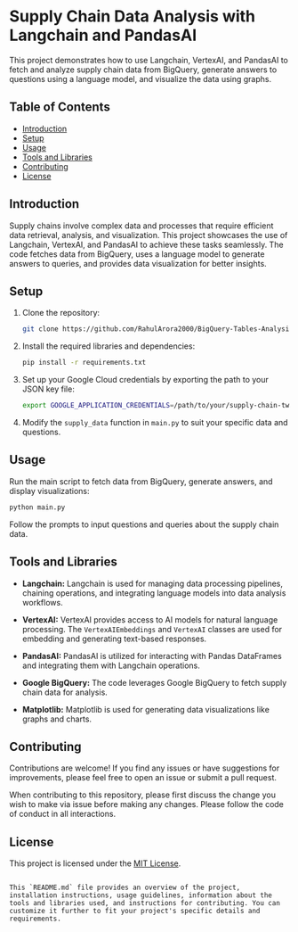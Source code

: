 # Supply Chain Data Analysis with Langchain and PandasAI

This project demonstrates how to use Langchain, VertexAI, and PandasAI to fetch and analyze supply chain data from BigQuery, generate answers to questions using a language model, and visualize the data using graphs.

## Table of Contents

- [Introduction](#introduction)
- [Setup](#setup)
- [Usage](#usage)
- [Tools and Libraries](#tools-and-libraries)
- [Contributing](#contributing)
- [License](#license)

## Introduction

Supply chains involve complex data and processes that require efficient data retrieval, analysis, and visualization. This project showcases the use of Langchain, VertexAI, and PandasAI to achieve these tasks seamlessly. The code fetches data from BigQuery, uses a language model to generate answers to queries, and provides data visualization for better insights.

## Setup

1. Clone the repository:

   ```bash
   git clone https://github.com/RahulArora2000/BigQuery-Tables-Analysis-with-Visuals-LangChain.git
   ```

2. Install the required libraries and dependencies:

   ```bash
   pip install -r requirements.txt
   ```

3. Set up your Google Cloud credentials by exporting the path to your JSON key file:

   ```bash
   export GOOGLE_APPLICATION_CREDENTIALS=/path/to/your/supply-chain-twin-credentials.json
   ```

4. Modify the `supply_data` function in `main.py` to suit your specific data and questions.

## Usage

Run the main script to fetch data from BigQuery, generate answers, and display visualizations:

```bash
python main.py
```

Follow the prompts to input questions and queries about the supply chain data.

## Tools and Libraries

- **Langchain:** Langchain is used for managing data processing pipelines, chaining operations, and integrating language models into data analysis workflows.

- **VertexAI:** VertexAI provides access to AI models for natural language processing. The `VertexAIEmbeddings` and `VertexAI` classes are used for embedding and generating text-based responses.

- **PandasAI:** PandasAI is utilized for interacting with Pandas DataFrames and integrating them with Langchain operations.

- **Google BigQuery:** The code leverages Google BigQuery to fetch supply chain data for analysis.

- **Matplotlib:** Matplotlib is used for generating data visualizations like graphs and charts.

## Contributing

Contributions are welcome! If you find any issues or have suggestions for improvements, please feel free to open an issue or submit a pull request.

When contributing to this repository, please first discuss the change you wish to make via issue before making any changes. Please follow the code of conduct in all interactions.

## License

This project is licensed under the [MIT License](LICENSE).
```

This `README.md` file provides an overview of the project, installation instructions, usage guidelines, information about the tools and libraries used, and instructions for contributing. You can customize it further to fit your project's specific details and requirements.
